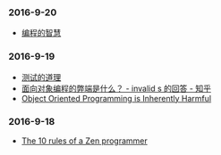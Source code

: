 ### 2016-9-20<br />
+ [编程的智慧](http://www.yinwang.org/blog-cn/2015/11/21/programming-philosophy)<br />

### 2016-9-19<br />
+ [测试的道理](http://www.yinwang.org/blog-cn/2016/09/14/tests)<br />
+ [面向对象编程的弊端是什么？ - invalid s 的回答 - 知乎](https://www.zhihu.com/question/20275578/answer/26577791)<br />
+ [Object Oriented Programming is Inherently Harmful](http://harmful.cat-v.org/software/OO_programming/)<br />

### 2016-9-18<br />
+ [The 10 rules of a Zen programmer](https://www.grobmeier.de/the-10-rules-of-a-zen-programmer-03022012.html)<br />